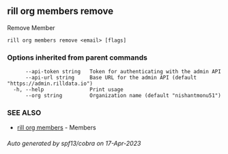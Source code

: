 ## rill org members remove

Remove Member

```
rill org members remove <email> [flags]
```

### Options inherited from parent commands

```
      --api-token string   Token for authenticating with the admin API
      --api-url string     Base URL for the admin API (default "https://admin.rilldata.io")
  -h, --help               Print usage
      --org string         Organization name (default "nishantmonu51")
```

### SEE ALSO

* [rill org members](rill_org_members.md)	 - Members

###### Auto generated by spf13/cobra on 17-Apr-2023
